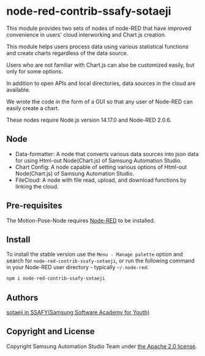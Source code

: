 # node-red-contrib-ssafy-sotaeji

This module provides two sets of nodes of node-RED that have improved convenience in users' cloud interworking and Chart.js creation.

This module helps users  process data using various statistical functions and create charts regardless of the data source.

Users who are not familiar with Chart.js can also be customized easily, but only for some options.

In addition to open APIs and local directories, data sources in the cloud are available.

We wrote the code in the form of a GUI so that any user of Node-RED can easily create a chart.

These nodes require Node.js version 14.17.0 and Node-RED 2.0.6.



## Node

- Data-formatter: A node that converts various data sources into json data for using Html-out Node(Chart.js) of Samsung Automation Studio.
- Chart Config: A node capable of setting various options of Html-out Node(Chart.js) of Samsung Automation Studio.
- FileCloud: A node with file read, upload, and download functions by linking the cloud.



## Pre-requisites

The Motion-Pose-Node requires [Node-RED](https://nodered.org/) to be installed.



## Install

To install the stable version use the `Menu - Manage palette` option and search for `node-red-contrib-ssafy-sotaeji`, or run the following command in your Node-RED user directory - typically `~/.node-red`:

```bash
npm i node-red-contrib-ssafy-sotaeji
```



## Authors

[sotaeji in SSAFY(Samsung Software Academy for Youth)](https://github.com/SOTAEJI)



## Copyright and License

Copyright Samsung Automation Studio Team under [the Apache 2.0 license](https://www.apache.org/licenses/LICENSE-2.0).

